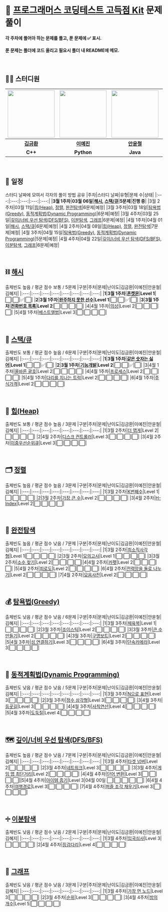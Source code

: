 # 📌 [프로그래머스 코딩테스트 고득점 Kit](https://school.programmers.co.kr/learn/challenges?tab=algorithm_practice_kit) 문제 풀이

#### 각 주차에 풀어아 하는 문제를 풀고, 푼 문제에 :white_check_mark: 표시.

#### 푼 문제는 폴더에 코드 올리고 필요시 폴더 내 README에 메모.

<br>

## 👨‍💻 스터디원

| [<img src="https://github.com/imkhkim/Specialization-Algorithm/assets/101717060/5b275939-56e9-4701-9f89-86f2de36daae" width="150px" height="150px">](https://github.com/imkhkim) | [<img src="https://github.com/imkhkim/Specialization-Algorithm/assets/101717060/9d8dd8c0-9a30-4728-84eb-bc5a106cddf2" width="150px" height="150px">](https://github.com/yeahjin) | [<img src="https://github.com/imkhkim/Specialization-Algorithm/assets/101717060/c67807f3-cc10-4b10-8d43-bc8363563ede" width="150px" height="150px">](https://github.com/yuncheol-AHN) | [<img src="https://github.com/imkhkim/Specialization-Algorithm/assets/101717060/c996152e-6579-44fe-8388-39b6d9635413" width="150px" height="150px">](https://github.com/haeji1) |
| :------------------------------------------------------------------------------------------------------------------------------------------------------------------------------: | :------------------------------------------------------------------------------------------------------------------------------------------------------------------------------: | :-----------------------------------------------------------------------------------------------------------------------------------------------------------------------------------: | :-----------------------------------------------------------------------------------------------------------------------------------------------------------------------------: |
|                                                                     **[김금환](https://github.com/imkhkim)**                                                                     |                                                                     **[이예진](https://github.com/yeahjin)**                                                                     |                                                                     **[안윤철](https://github.com/yuncheol-AHN)**                                                                     |                                                                     **[김혜지](https://github.com/haeji1)**                                                                     |
|                                                                                     **C++**                                                                                      |                                                                                    **Python**                                                                                    |                                                                                       **Java**                                                                                        |                                                                                    **Java**                                                                                     |

<br>

## 📅 일정

스터디 날짜에 모여서 각자의 풀이 방법 공유
|주차|스터디 날짜|유형|문제 수|상태|
|:---:|:---:|:---:|:---:|:---:|
|**3월 1주차**|**03월 06일**|**[해시](https://school.programmers.co.kr/learn/courses/30/parts/12077), [스택/큐](https://school.programmers.co.kr/learn/courses/30/parts/12081)**|**5문제**|**진행 중**|
|3월 2주차|03월 11일|[힙(Heap)](https://school.programmers.co.kr/learn/courses/30/parts/12117), [정렬](https://school.programmers.co.kr/learn/courses/30/parts/12198), [완전탐색](https://school.programmers.co.kr/learn/courses/30/parts/12230)|6문제|예정|
|3월 3주차|03월 18일|[탐욕법(Greedy)](https://school.programmers.co.kr/learn/courses/30/parts/12244), [동적계획법(Dynamic Programming)](https://school.programmers.co.kr/learn/courses/30/parts/12263)|6문제|예정|
|3월 4주차|03월 25일|[깊이/너비 우선 탐색(DFS/BFS)](https://school.programmers.co.kr/learn/courses/30/parts/12421), [이분탐색](https://school.programmers.co.kr/learn/courses/30/parts/12486), [그래프](https://school.programmers.co.kr/learn/courses/30/parts/14393)|6문제|예정|
|4월 1주차|04월 01일|[해시](https://school.programmers.co.kr/learn/courses/30/parts/12077), [스택/큐](https://school.programmers.co.kr/learn/courses/30/parts/12081)|6문제|예정|
|4월 2주차|04월 08일|[힙(Heap)](https://school.programmers.co.kr/learn/courses/30/parts/12117), [정렬](https://school.programmers.co.kr/learn/courses/30/parts/12198), [완전탐색](https://school.programmers.co.kr/learn/courses/30/parts/12230)|7문제|예정|
|4월 3주차|04월 15일|[탐욕법(Greedy)](https://school.programmers.co.kr/learn/courses/30/parts/12244), [동적계획법(Dynamic Programming)](https://school.programmers.co.kr/learn/courses/30/parts/12263)|5문제|예정|
|4월 4주차|04월 22일|[깊이/너비 우선 탐색(DFS/BFS)](https://school.programmers.co.kr/learn/courses/30/parts/12421), [이분탐색](https://school.programmers.co.kr/learn/courses/30/parts/12486), [그래프](https://school.programmers.co.kr/learn/courses/30/parts/14393)|6문제|예정|

<br>

## ⛓ [해시](https://school.programmers.co.kr/learn/courses/30/parts/12077)

출제빈도 높음 / 평균 점수 보통 / 5문제
|구분|주차|문제|난이도|김금환|이예진|안윤철|김혜지|
|:---:|:---:|:---:|:---:|:---:|:---:|:---:|:---:|
|**1**|**3월 1주차**|**[폰켓몬](https://school.programmers.co.kr/learn/courses/30/lessons/1845)**|**Level 1**|:white_large_square:|:white_large_square:|:white_check_mark:|:white_large_square:|
|**2**|**3월 1주차**|**[완주하지 못한 선수](https://school.programmers.co.kr/learn/courses/30/lessons/42576)**|**Level 1**|:white_large_square:|:white_large_square:|:white_check_mark:|:white_large_square:|
|**3**|**3월 1주차**|**[전화번호 목록](https://school.programmers.co.kr/learn/courses/30/lessons/42577)**|**Level 2**|:white_large_square:|:white_large_square:|:white_large_square:|:white_large_square:|
|4|4월 1주차|[의상](https://school.programmers.co.kr/learn/courses/30/lessons/42578)|Level 2|:white_large_square:|:white_large_square:|:white_large_square:|:white_large_square:|
|5|4월 1주차|[베스트앨범](https://school.programmers.co.kr/learn/courses/30/lessons/42579)|Level 3|:white_large_square:|:white_large_square:|:white_large_square:|:white_large_square:|

<br>

## 🧱 [스택/큐](https://school.programmers.co.kr/learn/courses/30/parts/12081)

출제빈도 보통 / 평균 점수 높음 / 6문제
|구분|주차|문제|난이도|김금환|이예진|안윤철|김혜지|
|:---:|:---:|:---:|:---:|:---:|:---:|:---:|:---:|
|**1**|**3월 1주차**|**[같은 숫자는 싫어](https://school.programmers.co.kr/learn/courses/30/lessons/12906)**|**Level 1**|:white_large_square:|:white_large_square:|:white_check_mark:|:white_large_square:|
|**2**|**3월 1주차**|**[기능개발](https://school.programmers.co.kr/learn/courses/30/lessons/42586)**|**Level 2**|:white_large_square:|:white_large_square:|:white_check_mark:|:white_large_square:|
|3|4월 1주차|[올바른 괄호](https://school.programmers.co.kr/learn/courses/30/lessons/12909)|Level 2|:white_large_square:|:white_large_square:|:white_large_square:|:white_large_square:|
|4|4월 1주차|[프로세스](https://school.programmers.co.kr/learn/courses/30/lessons/42587)|Level 2|:white_large_square:|:white_large_square:|:white_large_square:|:white_large_square:|
|5|4월 1주차|[다리를 지나는 트럭](https://school.programmers.co.kr/learn/courses/30/lessons/42583)|Level 2|:white_large_square:|:white_large_square:|:white_large_square:|:white_large_square:|
|6|4월 1주차|[주식가격](https://school.programmers.co.kr/learn/courses/30/lessons/42584)|Level 2|:white_large_square:|:white_large_square:|:white_large_square:|:white_large_square:|

<br>

## 🥇 [힙(Heap)](https://school.programmers.co.kr/learn/courses/30/parts/12117)

출제빈도 보통 / 평균 점수 높음 / 3문제
|구분|주차|문제|난이도|김금환|이예진|안윤철|김혜지|
|:---:|:---:|:---:|:---:|:---:|:---:|:---:|:---:|
|1|3월 2주차|[더 맵게](https://school.programmers.co.kr/learn/courses/30/lessons/42626)|Level 2|:white_large_square:|:white_large_square:|:white_large_square:|:white_large_square:|
|2|4월 2주차|[디스크 컨트롤러](https://school.programmers.co.kr/learn/courses/30/lessons/42627)|Level 3|:white_large_square:|:white_large_square:|:white_large_square:|:white_large_square:|
|3|4월 2주차|[이중우선순위큐](https://school.programmers.co.kr/learn/courses/30/lessons/42628)|Level 3|:white_large_square:|:white_large_square:|:white_large_square:|:white_large_square:|

<br>

## 🗂 [정렬](https://school.programmers.co.kr/learn/courses/30/parts/12198)

출제빈도 높음 / 평균 점수 높음 / 3문제
|구분|주차|문제|난이도|김금환|이예진|안윤철|김혜지|
|:---:|:---:|:---:|:---:|:---:|:---:|:---:|:---:|
|1|3월 2주차|[K번째수](https://school.programmers.co.kr/learn/courses/30/lessons/42748)|Level 1|:white_large_square:|:white_large_square:|:white_large_square:|:white_large_square:|
|2|3월 2주차|[가장 큰 수](https://school.programmers.co.kr/learn/courses/30/lessons/42746)|Level 2|:white_large_square:|:white_large_square:|:white_large_square:|:white_large_square:|
|3|4월 2주차|[H-Index](https://school.programmers.co.kr/learn/courses/30/lessons/42747)|Level 2|:white_large_square:|:white_large_square:|:white_large_square:|:white_large_square:|

<br>

## 👀 [완전탐색](https://school.programmers.co.kr/learn/courses/30/parts/12230)

출제빈도 높음 / 평균 점수 낮음 / 7문제
|구분|주차|문제|난이도|김금환|이예진|안윤철|김혜지|
|:---:|:---:|:---:|:---:|:---:|:---:|:---:|:---:|
|1|3월 2주차|[최소직사각형](https://school.programmers.co.kr/learn/courses/30/lessons/86491)|Level 1|:white_large_square:|:white_large_square:|:white_large_square:|:white_large_square:|
|2|3월 2주차|[모의고사](https://school.programmers.co.kr/learn/courses/30/lessons/42840)|Level 1|:white_large_square:|:white_large_square:|:white_large_square:|:white_large_square:|
|3|3월 2주차|[소수 찾기](https://school.programmers.co.kr/learn/courses/30/lessons/42839)|Level 2|:white_large_square:|:white_large_square:|:white_large_square:|:white_large_square:||4|4월 2주차|[카펫](https://school.programmers.co.kr/learn/courses/30/lessons/42842)|Level 2|:white_large_square:|:white_large_square:|:white_large_square:|:white_large_square:|
|5|4월 2주차|[피로도](https://school.programmers.co.kr/learn/courses/30/lessons/87946)|Level 2|:white_large_square:|:white_large_square:|:white_large_square:|:white_large_square:|
|6|4월 2주차|[전력망을 둘로 나누기](https://school.programmers.co.kr/learn/courses/30/lessons/86971)|Level 2|:white_large_square:|:white_large_square:|:white_large_square:|:white_large_square:|
|7|4월 2주차|[모음사전](https://school.programmers.co.kr/learn/courses/30/lessons/84512)|Level 2|:white_large_square:|:white_large_square:|:white_large_square:|:white_large_square:|

<br>

## 💰 [탐욕법(Greedy)](https://school.programmers.co.kr/learn/courses/30/parts/12244)

출제빈도 낮음 / 평균 점수 낮음 / 6문제
|구분|주차|문제|난이도|김금환|이예진|안윤철|김혜지|
|:---:|:---:|:---:|:---:|:---:|:---:|:---:|:---:|
|1|3월 3주차|[체육복](https://school.programmers.co.kr/learn/courses/30/lessons/42862)|Level 1|:white_large_square:|:white_large_square:|:white_large_square:|:white_large_square:|
|2|3월 3주차|[조이스틱](https://school.programmers.co.kr/learn/courses/30/lessons/42860)|Level 2|:white_large_square:|:white_large_square:|:white_large_square:|:white_large_square:|
|3|3월 3주차|[큰 수 만들기](https://school.programmers.co.kr/learn/courses/30/lessons/42883)|Level 2|:white_large_square:|:white_large_square:|:white_large_square:|:white_large_square:|
|4|3월 3주차|[구명보트](https://school.programmers.co.kr/learn/courses/30/lessons/42885)|Level 2|:white_large_square:|:white_large_square:|:white_large_square:|:white_large_square:|
|5|4월 3주차|[섬 연결하기](https://school.programmers.co.kr/learn/courses/30/lessons/42861)|Level 3|:white_large_square:|:white_large_square:|:white_large_square:|:white_large_square:|
|6|4월 3주차|[단속카메라](https://school.programmers.co.kr/learn/courses/30/lessons/42884)|Level 3|:white_large_square:|:white_large_square:|:white_large_square:|:white_large_square:|

<br>

## 🧠 [동적계획법(Dynamic Programming)](https://school.programmers.co.kr/learn/courses/30/parts/12263)

출제빈도 낮음 / 평균 점수 낮음 / 5문제
|구분|주차|문제|난이도|김금환|이예진|안윤철|김혜지|
|:---:|:---:|:---:|:---:|:---:|:---:|:---:|:---:|
|1|3월 3주차|[N으로 표현](https://school.programmers.co.kr/learn/courses/30/lessons/42895)|Level 3|:white_large_square:|:white_large_square:|:white_large_square:|:white_large_square:|
|2|3월 3주차|[정수 삼각형](https://school.programmers.co.kr/learn/courses/30/lessons/43105)|Level 3|:white_large_square:|:white_large_square:|:white_large_square:|:white_large_square:|
|3|4월 3주차|[등굣길](https://school.programmers.co.kr/learn/courses/30/lessons/42898)|Level 3|:white_large_square:|:white_large_square:|:white_large_square:|:white_large_square:|
|4|4월 3주차|[사칙연산](https://school.programmers.co.kr/learn/courses/30/lessons/1843)|Level 4|:white_large_square:|:white_large_square:|:white_large_square:|:white_large_square:|
|5|4월 3주차|[도둑질](https://school.programmers.co.kr/learn/courses/30/lessons/42897)|Level 4|:white_large_square:|:white_large_square:|:white_large_square:|:white_large_square:|

<br>

## 🗺 [깊이/너비 우선 탐색(DFS/BFS)](https://school.programmers.co.kr/learn/courses/30/parts/12421)

출제빈도 높음 / 평균 점수 낮음 / 7문제
|구분|주차|문제|난이도|김금환|이예진|안윤철|김혜지|
|:---:|:---:|:---:|:---:|:---:|:---:|:---:|:---:|
|1|3월 4주차|[타겟 넘버](https://school.programmers.co.kr/learn/courses/30/lessons/43165)|Level 2|:white_large_square:|:white_large_square:|:white_large_square:|:white_large_square:|
|2|3월 4주차|[네트워크](https://school.programmers.co.kr/learn/courses/30/lessons/43162)|Level 3|:white_large_square:|:white_large_square:|:white_large_square:|:white_large_square:|
|3|3월 4주차|[게임 맵 최단거리](https://school.programmers.co.kr/learn/courses/30/lessons/1844)|Level 2|:white_large_square:|:white_large_square:|:white_large_square:|:white_large_square:|
|4|4월 4주차|[단어 변환](https://school.programmers.co.kr/learn/courses/30/lessons/43163)|Level 3|:white_large_square:|:white_large_square:|:white_large_square:|:white_large_square:||5|4월 4주차|[아이템 줍기](https://school.programmers.co.kr/learn/courses/30/lessons/87694)|Level 3|04월 00일 :white_large_square:|:white_large_square:|:white_large_square:|:white_large_square:|:white_large_square:|
|6|4월 4주차|[여행경로](https://school.programmers.co.kr/learn/courses/30/lessons/43164)|Level 3|:white_large_square:|:white_large_square:|:white_large_square:|:white_large_square:|
|7|4월 4주차|[퍼즐 조각 채우기](https://school.programmers.co.kr/learn/courses/30/lessons/84021)|Level 3|:white_large_square:|:white_large_square:|:white_large_square:|:white_large_square:|

<br>

## ➗ [이분탐색](https://school.programmers.co.kr/learn/courses/30/parts/12486)

출제빈도 낮음 / 평균 점수 낮음 / 2문제
|구분|주차|문제|난이도|김금환|이예진|안윤철|김혜지|
|:---:|:---:|:---:|:---:|:---:|:---:|:---:|:---:|
|1|3월 4주차|[입국심사](https://school.programmers.co.kr/learn/courses/30/lessons/43238)|Level 3|:white_large_square:|:white_large_square:|:white_large_square:|:white_large_square:|
|2|4월 4주차|[징검다리](https://school.programmers.co.kr/learn/courses/30/lessons/43236)|Level 4|:white_large_square:|:white_large_square:|:white_large_square:|:white_large_square:|

<br>

## 🧭 [그래프](https://school.programmers.co.kr/learn/courses/30/parts/14393)

출제빈도 낮음 / 평균 점수 낮음 / 3문제
|구분|주차|문제|난이도|김금환|이예진|안윤철|김혜지|
|:---:|:---:|:---:|:---:|:---:|:---:|:---:|:---:|
|1|3월 4주차|[가장 먼 노드](https://school.programmers.co.kr/learn/courses/30/lessons/49189)|Level 3|:white_large_square:|:white_large_square:|:white_large_square:|:white_large_square:|
|2|3월 4주차|[순위](https://school.programmers.co.kr/learn/courses/30/lessons/49191)|Level 3|:white_large_square:|:white_large_square:|:white_large_square:|:white_large_square:|
|3|4월 4주차|[방의 개수](https://school.programmers.co.kr/learn/courses/30/lessons/49190)|Level 5|:white_large_square:|:white_large_square:|:white_large_square:|:white_large_square:|
